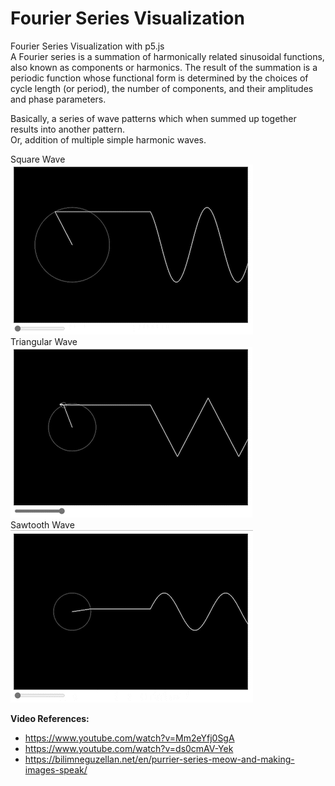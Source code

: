 # Fourier Series Visualization
Fourier Series Visualization with p5.js <br>
A Fourier series is a summation of harmonically related sinusoidal functions, also known as components or harmonics. 
The result of the summation is a periodic function whose functional form is determined by the choices of cycle length (or period), the number of components, and their 
amplitudes and phase parameters. <br>

Basically, a series of wave patterns which when summed up together results into another pattern. <br>
Or, addition of multiple simple harmonic waves. <br>

Square Wave <br>
![Square Wave](/Images/square.gif?raw=true "Square Wave") <br>
Triangular Wave <br>
![Triangle Wave](/Images/triangle.gif?raw=true "Triangle Wave") <br>
Sawtooth Wave <br>
![SawTooth Wave](/Images/sawtooth.gif?raw=true "SawTooth Wave") <br>

**Video References:** <br>
- https://www.youtube.com/watch?v=Mm2eYfj0SgA <br>
- https://www.youtube.com/watch?v=ds0cmAV-Yek <br>
- https://bilimneguzellan.net/en/purrier-series-meow-and-making-images-speak/ <br>

